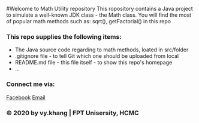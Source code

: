 #Welcome to Math Utility repository
This ropository contains a Java project to simulate a well-known JDK class - the Math class. You will find the most of popular math methods such as: sqrt(), getFactorial() in this repo

### This repo supplies the following items: 
* The Java source code regarding to math methods, loated in src/folder 
* .gitignore file - to tell Git which one should be uploaded from local 
* README.md file - this file itself - to show this repo's homepage
* ...

### Connect me via:
[Facebook](https://www.facebook.com/NVK063/)
[Email](mailto:ngovykhang679@gmail.com)

###  © 2020 by vy.khang | FPT Unisersity, HCMC